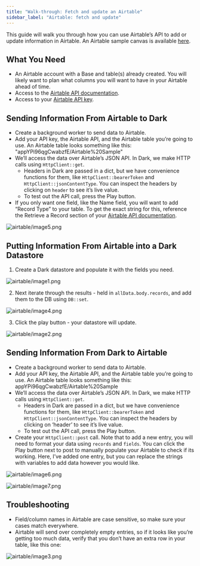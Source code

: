 ```yaml
---
title: "Walk-through: Fetch and update an Airtable"
sidebar_label: "Airtable: fetch and update"
---
```


This guide will walk you through how you can use Airtable’s API to add or update
information in Airtable. An Airtable sample canvas is available
[here](https://darklang.com/a/sample-airtable).

## What You Need

- An Airtable account with a Base and table(s) already created. You will likely
  want to plan what columns you will want to have in your Airtable ahead of
  time.
- Access to the [Airtable API documentation](https://airtable.com/api).
- Access to your [Airtable API key](https://airtable.com/account).

## Sending Information From Airtable to Dark

- Create a background worker to send data to Airtable.
- Add your API key, the Airtable API, and the Airtable table you’re going to
  use. An Airtable table looks something like this:
  "appYPi96qgCwabzfE/Airtable%20Sample"
- We’ll access the data over Airtable’s JSON API. In Dark, we make HTTP calls
  using `HttpClient::get`.
  - Headers in Dark are passed in a dict, but we have convenience functions for
    them, like `HttpClient::bearerToken` and `HttpClient::jsonContentType`. You
    can inspect the headers by clicking on `header` to see it’s live value.
  - To test out the API call, press the Play button.
- If you only want one field, like the Name field, you will want to add “Record
  Type” to your table. To get the exact string for this, reference the Retrieve
  a Record section of your
  [Airtable API documentation](https://airtable.com/api).

![airtable/image5.png](/img/tutorials/airtable/image5.png)

## Putting Information From Airtable into a Dark Datastore

1. Create a Dark datastore and populate it with the fields you need.

![airtable/image1.png](/img/tutorials/airtable/image1.png)

2. Next iterate through the results - held in `allData.body.records`, and add
   them to the DB using `DB::set`.

![airtable/image4.png](/img/tutorials/airtable/image4.png)

3. Click the play button - your datastore will update.

![airtable/image2.png](/img/tutorials/airtable/image2.png)

## Sending Information From Dark to Airtable

- Create a background worker to send data to Airtable.
- Add your API key, the Airtable API, and the Airtable table you’re going to
  use. An Airtable table looks something like this:
  appYPi96qgCwabzfE/Airtable%20Sample
- We’ll access the data over Airtable’s JSON API. In Dark, we make HTTP calls
  using `HttpClient::get`.
  - Headers in Dark are passed in a dict, but we have convenience functions for
    them, like `HttpClient::bearerToken` and `HttpClient::jsonContentType`. You
    can inspect the headers by clicking on ‘header’ to see it’s live value.
  - To test out the API call, press the Play button.
- Create your `HttpClient::post` call. Note that to add a new entry, you will
  need to format your data using `records` and `fields`. You can click the Play
  button next to post to manually populate your Airtable to check if its
  working. Here, I’ve added one entry, but you can replace the strings with
  variables to add data however you would like.

![airtable/image6.png](/img/tutorials/airtable/image6.png)

![airtable/image7.png](/img/tutorials/airtable/image7.png)

## Troubleshooting

- Field/column names in Airtable are case sensitive, so make sure your cases
  match everywhere.
- Airtable will send over completely empty entries, so if it looks like you’re
  getting too much data, verify that you don’t have an extra row in your table,
  like this one:

![airtable/image3.png](/img/tutorials/airtable/image3.png)
